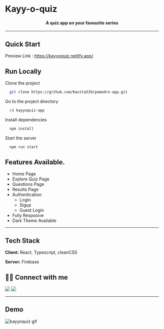 # Kayy-o-quiz
<h4 align="center">A quiz app on your favourite series</h4>

---

## Quick Start

Preview Link : https://kayyoquiz.netlify.app/

## Run Locally

Clone the project

```bash
  git clone https://github.com/Kavita539/pomodro-app.git
```

Go to the project directory

```bash
  cd kayyoquiz-app
```

Install dependencies

```bash
  npm install
```

Start the server

```bash
  npm run start
```

## Features Available.

- Home Page 
- Explore Quiz Page
- Questions Page
- Results Page
- Authentication
  - Login
  - Sigup
  - Guest Login
- Fully Resposive
- Dark Theme Available

---

## Tech Stack

**Client:** React, Typescript, cleanCSS

**Server:** Firebase

## 👨‍💻 Connect with me

<a href="https://twitter.com/KavitaP_03"><img src="https://img.shields.io/badge/Twitter-1DA1F2?style=for-the-badge&logo=twitter&logoColor=white"/></a>
<a href="https://www.linkedin.com/in/kavita-pathak03/"><img src="https://img.shields.io/badge/LinkedIn-0077B5?style=for-the-badge&logo=linkedin&logoColor=white"/></a>

---

## Demo

![kayyoquiz gif](/public/assets/kayyoquiz.gif)
